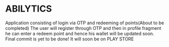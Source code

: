 # ABILYTICS
Application consisting of login via OTP and redeeming of points(About to be completed)
The user will register through OTP and then in profile fragment  he can enter a redeem point and hence his wallet will be updated soon.
Final commit is yet to be done! 
It will soon be on PLAY STORE
